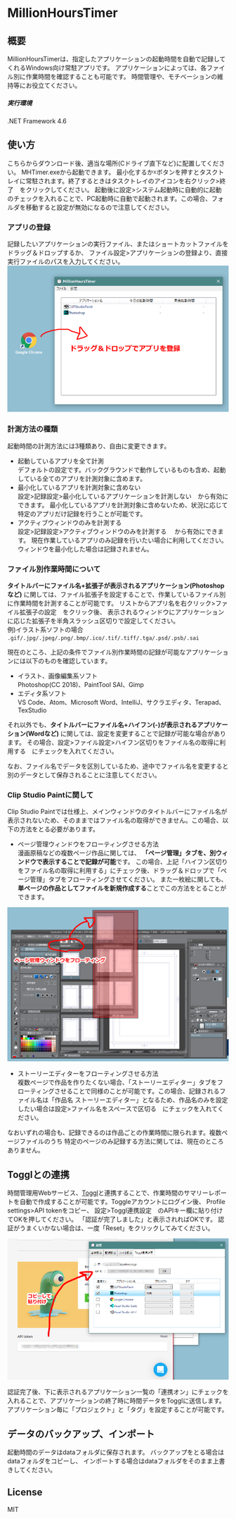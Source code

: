 # MillionHoursTimer
## 概要
MillionHoursTimerは、指定したアプリケーションの起動時間を自動で記録してくれるWindows向け常駐アプリです。
アプリケーションによっては、各ファイル別に作業時間を確認することも可能です。
時間管理や、モチベーションの維持等にお役立てください。

##### 実行環境
.NET Framework 4.6

## 使い方
こちらからダウンロード後、適当な場所(Cドライブ直下など)に配置してください。
MHTimer.exeから起動できます。
最小化するか☓ボタンを押すとタスクトレイに常駐されます。終了するときはタスクトレイのアイコンを右クリック>終了　をクリックしてください。
起動後に設定>システム起動時に自動的に起動　のチェックを入れることで、PC起動時に自動で起動されます。この場合、フォルダを移動すると設定が無効になるので注意してください。

### アプリの登録
記録したいアプリケーションの実行ファイル、またはショートカットファイルをドラッグ＆ドロップするか、
ファイル設定>アプリケーションの登録より、直接実行ファイルのパスを入力してください。
![image](./resistration.png?raw=true "registration")

### 計測方法の種類
起動時間の計測方法には3種類あり、自由に変更できます。
* 起動しているアプリを全て計測  
デフォルトの設定です。バックグラウンドで動作しているものも含め、起動している全てのアプリを計測対象に含めます。
* 最小化しているアプリを計測対象に含めない  
設定>記録設定>最小化しているアプリケーションを計測しない　から有効にできます。
最小化しているアプリを計測対象に含めないため、状況に応じて特定のアプリだけ記録を行うことが可能です。
* アクティブウィンドウのみを計測する  
設定>記録設定>アクティブウィンドウのみを計測する  　から有効にできます。
現在作業しているアプリのみ記録を行いたい場合に利用してください。ウィンドウを最小化した場合は記録されません。

### ファイル別作業時間について  
**タイトルバーにファイル名+拡張子が表示されるアプリケーション(Photoshopなど)**
に関しては、ファイル拡張子を設定することで、作業しているファイル別に作業時間を計測することが可能です。
リストからアプリ名を右クリック>ファイル拡張子の設定　をクリック後、
表示されるウィンドウにアプリケーションに応じた拡張子を半角スラッシュ区切りで設定してください。  
例)イラスト系ソフトの場合  
`.gif/.jpg/.jpeg/.png/.bmp/.ico/.tif/.tiff/.tga/.psd/.psb/.sai`  

現在のところ、上記の条件でファイル別作業時間の記録が可能なアプリケーションには以下のものを確認しています。
* イラスト、画像編集系ソフト  
Photoshop(CC 2018)、PaintTool SAI、Gimp
* エディタ系ソフト  
VS Code、Atom、Microsoft Word、IntelliJ、サクラエディタ、Terapad、TexStudio

それ以外でも、**タイトルバーにファイル名+ハイフン(-)が表示されるアプリケーション(Wordなど)**
に関しては、設定を変更することで記録が可能な場合があります。
その場合、設定>ファイル設定>ハイフン区切りをファイル名の取得に利用する　にチェックを入れてください。

なお、ファイル名でデータを区別しているため、途中でファイル名を変更すると別のデータとして保存されることに注意してください。

### Clip Studio Paintに関して
Clip Studio Paintでは仕様上、メインウィンドウのタイトルバーにファイル名が表示されないため、そのままではファイル名の取得ができません。この場合、以下の方法をとる必要があります。

* ページ管理ウィンドウをフローティングさせる方法  
漫画原稿などの複数ページ作品に関しては、
**「ページ管理」タブを、別ウィンドウで表示することで記録が可能**です。 この場合、上記「ハイフン区切りをファイル名の取得に利用する」にチェック後、ドラッグ＆ドロップで「ページ管理」タブをフローティングさせてください。
また一枚絵に関しても、**単ページの作品としてファイルを新規作成する**ことでこの方法をとることができます。  

![image](./clipstudiopaint_comic.png?raw=true "clip_cmc")

* ストーリーエディターをフローティングさせる方法  
複数ページで作品を作りたくない場合、「ストーリーエディター」タブをフローティングさせることで同様のことが可能です。この場合、記録されるファイル名は「作品名 ストーリーエディター」となるため、作品名のみを設定したい場合は設定>ファイル名をスペースで区切る　にチェックを入れてください。

なおいずれの場合も、記録できるのは作品ごとの作業時間に限られます。複数ページファイルのうち
特定のページのみ記録する方法に関しては、現在のところありません。


## Togglとの連携
時間管理用Webサービス、[Toggl](https://toggl.com)と連携することで、作業時間のサマリーレポートを自動で作成することが可能です。Toggleアカウントにログイン後、
Profile settings>API tokenをコピー、
設定>Toggl連携設定　のAPIキー欄に貼り付けてOKを押してください。
「認証が完了しました」と表示されればOKです。
認証がうまくいかない場合は、一度「Reset」をクリックしてみてください。

![image](./toggle_setting.png?raw=true "toggle")

認証完了後、下に表示されるアプリケーション一覧の「連携オン」にチェックを入れることで、アプリケーションの終了時に時間データをTogglに送信します。アプリケーション毎に「プロジェクト」と「タグ」を設定することが可能です。

## データのバックアップ、インポート
起動時間のデータはdataフォルダに保存されます。
バックアップをとる場合はdataフォルダをコピーし、
インポートする場合はdataフォルダをそのまま上書きしてください。
<!-- 
##

## 設定項目

* メインウィンドウ>右クリックメニュー
    * 表示アプリ名を変更  
    表示されるアプリ名を自由に設定することが可能です。
    * 表示内容をコピー  
    表示されているアプリ名と起動時間をクリップボードにコピーします。
    * ファイル別作業時間を確認  
    ファイル別作業時間一覧ウィンドウを開きます。
    * ファイル拡張子を設定  
    記録対象とするファイル拡張子を設定します。
    * 一覧から削除  
    アプリケーションのデータを削除します。記録は削除されるので、必要に応じてバックアップをとってください。
* 
-->

## License
MIT
